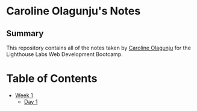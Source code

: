 # Caroline Olagunju's Notes
## Summary 

This repository contains all of the notes taken by [Caroline Olagunju](https://github.com/carolineolagunju) for the Lighthouse Labs Web Development Bootcamp.

# Table of Contents 
* [Week 1](/Week_1)
  * [Day 1](/Week_1/Day_1)